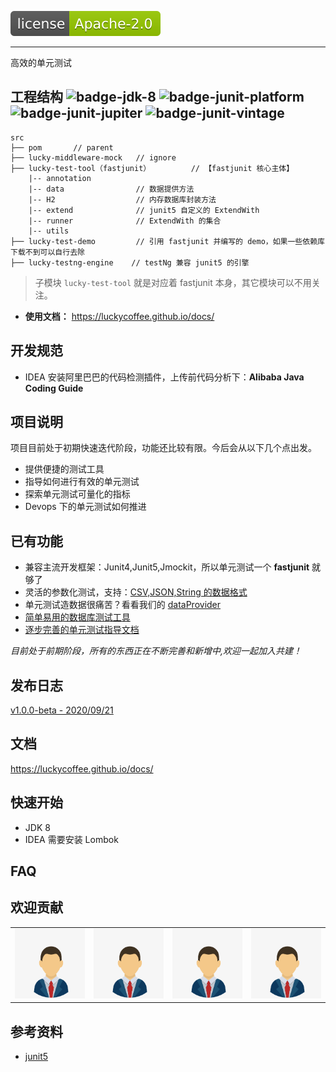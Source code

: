 ![license](./docs/img/license-Apache--2.0-green.svg)

---
 高效的单元测试


## 工程结构  ![badge-jdk-8] ![badge-junit-platform] ![badge-junit-jupiter] ![badge-junit-vintage]

```
src
├── pom       // parent 
├── lucky-middleware-mock   // ignore
├── lucky-test-tool（fastjunit）         // 【fastjunit 核心主体】
    |-- annotation
    |-- data                // 数据提供方法
    |-- H2                  // 内存数据库封装方法
    |-- extend              // junit5 自定义的 ExtendWith
    |-- runner              // ExtendWith 的集合
    |-- utils          
├── lucky-test-demo         // 引用 fastjunit 并编写的 demo，如果一些依赖库下载不到可以自行去除      
├── lucky-testng-engine    // testNg 兼容 junit5 的引擎 
```

> 子模块 `lucky-test-tool` 就是对应着 fastjunit 本身，其它模块可以不用关注。

- **使用文档：** https://luckycoffee.github.io/docs/


## 开发规范 ##
- IDEA 安装阿里巴巴的代码检测插件，上传前代码分析下：**Alibaba Java Coding Guide**

## 项目说明
项目目前处于初期快速迭代阶段，功能还比较有限。今后会从以下几个点出发。

- 提供便捷的测试工具
- 指导如何进行有效的单元测试
- 探索单元测试可量化的指标
- Devops 下的单元测试如何推进

## 已有功能 ##

- 兼容主流开发框架：Junit4,Junit5,Jmockit，所以单元测试一个 **fastjunit** 就够了
- 灵活的参数化测试，支持：[CSV,JSON,String 的数据格式](https://luckycoffee.github.io/docs/test-basic/parameter-csv/)
- 单元测试造数据很痛苦？看看我们的 [dataProvider](https://luckycoffee.github.io/docs/test-basic/dataProvider/)
- [简单易用的数据库测试工具](https://luckycoffee.github.io/docs/db/h2/)
- [逐步完善的单元测试指导文档](https://luckycoffee.github.io/docs/)

*目前处于前期阶段，所有的东西正在不断完善和新增中,欢迎一起加入共建！*



## 发布日志 ##

[v1.0.0-beta - 2020/09/21](https://luckycoffee.github.io/docs/changelog/)

## 文档

https://luckycoffee.github.io/docs/

## 快速开始 ##
- JDK 8
- IDEA 需要安装 Lombok


## FAQ ##


## 欢迎贡献


<div>
<table>
  <tbody>
  <tr></tr>
    <tr>
      <td align="center"  valign="middle">
        <a href="" target="_blank">
          <img width="222px"  src="./docs/img/contribute/profile1.jpg">
        </a>
      </td>
      <td align="center"  valign="middle">
        <a href="" target="_blank">
          <img width="222px"  src="./docs/img/contribute/profile1.jpg">
        </a>
      </td>
      <td align="center"  valign="middle">
        <a href="" target="_blank">
          <img width="222px"  src="./docs/img/contribute/profile1.jpg">
        </a>
      </td>
      <td align="center"  valign="middle">
        <a href="https://github.com/mosn" target="_blank">
          <img width="222px"  src="./docs/img/contribute/profile1.jpg">
        </a>
      </td>
    </tr>
    <tr></tr>
  </tbody>
</table>
</div>

## 参考资料

- [junit5](https://junit.org/junit5/docs/current/user-guide/)





[badge-jdk-8]: https://img.shields.io/badge/jdk-8-lightgray.svg "JDK-8"
[badge-junit-platform]: https://img.shields.io/badge/junit-platform-brightgreen.svg "JUnit Platform"
[badge-junit-jupiter]: https://img.shields.io/badge/junit-jupiter-green.svg "JUnit Jupiter Engine"
[badge-junit-vintage]: https://img.shields.io/badge/junit-vintage-yellowgreen.svg "JUnit Vintage Engine"
